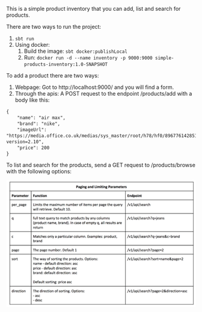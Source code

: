 This is a simple product inventory that you can add, list and search for products.

There are two ways to run the project:
1. ```sbt run```
2. Using docker:
    1. Build the image: ```sbt docker:publishLocal```
    2. Run: ```docker run -d --name inventory -p 9000:9000 simple-products-inventory:1.0-SNAPSHOT```

To add a product there are two ways:
1. Webpage: Got to http://localhost:9000/ and you will find a form.
2. Through the apis: A POST request to the endpoint /products/add with a body like this:
```
{
    "name": "air max",
    "brand": "nike",
    "imageUrl": "https://media.office.co.uk/medias/sys_master/root/h78/hf0/8967761428510.jpg?version=2.10",
    "price": 200
}
```

To list and search for the products, send a GET request to /products/browse with the following options:

![Alt text](/img/search_params.png?raw=true "Search params")
